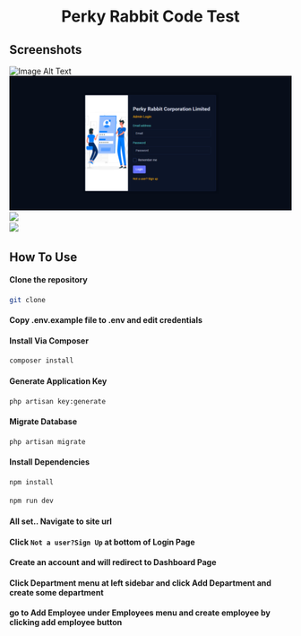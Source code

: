 <h1 align="center">Perky Rabbit Code Test</h1>

## Screenshots
<img src="https://github.com/mamoonbgc036/Laravel_Vue_Ecom/blob/main/public/assets/img/shop.png" alt="Image Alt Text" style="width: 350px; height: 350px; display: inline;">
<div class="row">
  <div class="column">
    <img src="https://github.com/mamoonbgc036/PerkyRabbit/blob/main/public/image/parky.png">
  </div>
  <div class="column">
    <img src="public/images/parkyR.png">
  </div>
</div>
<div class="row">
  <div class="column">
    <img src="public/images/dashboard.png">
  </div>
</div>

## How To Use

#### Clone the repository

```bash
git clone
```

#### Copy .env.example file to .env and edit credentials

#### Install Via Composer

```bash
composer install
```

#### Generate Application Key

```bash
php artisan key:generate
```

#### Migrate Database

```bash
php artisan migrate
```

#### Install Dependencies

```bash
npm install

npm run dev
```

#### All set.. Navigate to site url 
#### Click `Not a user?Sign Up` at bottom of Login Page
#### Create an account and will redirect to Dashboard Page
#### Click Department menu at left sidebar and click Add Department and create some department
#### go to Add Employee under Employees menu and create employee by clicking add employee button

